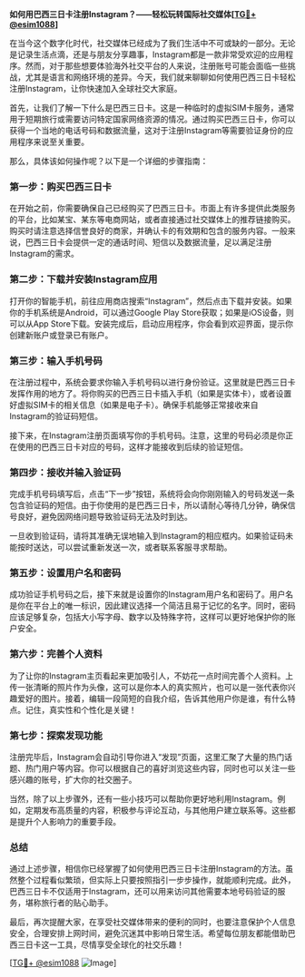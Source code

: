 **如何用巴西三日卡注册Instagram？——轻松玩转国际社交媒体[[TG💪+ @esim1088](https://t.me/s/esim1088)]**

在当今这个数字化时代，社交媒体已经成为了我们生活中不可或缺的一部分。无论是记录生活点滴，还是与朋友分享趣事，Instagram都是一款非常受欢迎的应用程序。然而，对于那些想要体验海外社交平台的人来说，注册账号可能会面临一些挑战，尤其是语言和网络环境的差异。今天，我们就来聊聊如何使用巴西三日卡轻松注册Instagram，让你快速加入全球社交大家庭。

首先，让我们了解一下什么是巴西三日卡。这是一种临时的虚拟SIM卡服务，通常用于短期旅行或需要访问特定国家网络资源的情况。通过购买巴西三日卡，你可以获得一个当地的电话号码和数据流量，这对于注册Instagram等需要验证身份的应用程序来说至关重要。

那么，具体该如何操作呢？以下是一个详细的步骤指南：

### 第一步：购买巴西三日卡

在开始之前，你需要确保自己已经购买了巴西三日卡。市面上有许多提供此类服务的平台，比如某宝、某东等电商网站，或者直接通过社交媒体上的推荐链接购买。购买时请注意选择信誉良好的商家，并确认卡的有效期和包含的服务内容。一般来说，巴西三日卡会提供一定的通话时间、短信以及数据流量，足以满足注册Instagram的需求。

### 第二步：下载并安装Instagram应用

打开你的智能手机，前往应用商店搜索“Instagram”，然后点击下载并安装。如果你的手机系统是Android，可以通过Google Play Store获取；如果是iOS设备，则可以从App Store下载。安装完成后，启动应用程序，你会看到欢迎界面，提示你创建新账户或登录已有账户。

### 第三步：输入手机号码

在注册过程中，系统会要求你输入手机号码以进行身份验证。这里就是巴西三日卡发挥作用的地方了。将你购买的巴西三日卡插入手机（如果是实体卡），或者设置好虚拟SIM卡的相关信息（如果是电子卡）。确保手机能够正常接收来自Instagram的验证码短信。

接下来，在Instagram注册页面填写你的手机号码。注意，这里的号码必须是你正在使用的巴西三日卡对应的号码，这样才能接收到后续的验证短信。

### 第四步：接收并输入验证码

完成手机号码填写后，点击“下一步”按钮，系统将会向你刚刚输入的号码发送一条包含验证码的短信。由于你使用的是巴西三日卡，所以请耐心等待几分钟，确保信号良好，避免因网络问题导致验证码无法及时到达。

一旦收到验证码，请将其准确无误地输入到Instagram的相应框内。如果验证码未能按时送达，可以尝试重新发送一次，或者联系客服寻求帮助。

### 第五步：设置用户名和密码

成功验证手机号码之后，接下来就是设置你的Instagram用户名和密码了。用户名是你在平台上的唯一标识，因此建议选择一个简洁且易于记忆的名字。同时，密码应该足够复杂，包括大小写字母、数字以及特殊字符，这样可以更好地保护你的账户安全。

### 第六步：完善个人资料

为了让你的Instagram主页看起来更加吸引人，不妨花一点时间完善个人资料。上传一张清晰的照片作为头像，这可以是你本人的真实照片，也可以是一张代表你兴趣爱好的图片。接着，编辑一段简短的自我介绍，告诉其他用户你是谁，有什么特点。记住，真实性和个性化是关键！

### 第七步：探索发现功能

注册完毕后，Instagram会自动引导你进入“发现”页面，这里汇聚了大量的热门话题、热门用户等内容。你可以根据自己的喜好浏览这些内容，同时也可以关注一些感兴趣的账号，扩大你的社交圈子。

当然，除了以上步骤外，还有一些小技巧可以帮助你更好地利用Instagram。例如，定期发布高质量的内容，积极参与评论互动，与其他用户建立联系等。这些都是提升个人影响力的重要手段。

### 总结

通过上述步骤，相信你已经掌握了如何使用巴西三日卡注册Instagram的方法。虽然整个过程看似繁琐，但实际上只要按照指引一步步操作，就能顺利完成。此外，巴西三日卡不仅适用于Instagram，还可以用来访问其他需要本地号码验证的服务，堪称旅行者的贴心助手。

最后，再次提醒大家，在享受社交媒体带来的便利的同时，也要注意保护个人信息安全，合理安排上网时间，避免沉迷其中影响日常生活。希望每位朋友都能借助巴西三日卡这一工具，尽情享受全球化的社交乐趣！

[[TG💪+ @esim1088](https://t.me/s/esim1088) ![Image](https://i.postimg.cc/4NQfJmqS/Snipaste-2025-05-13-00-14-12.png)]